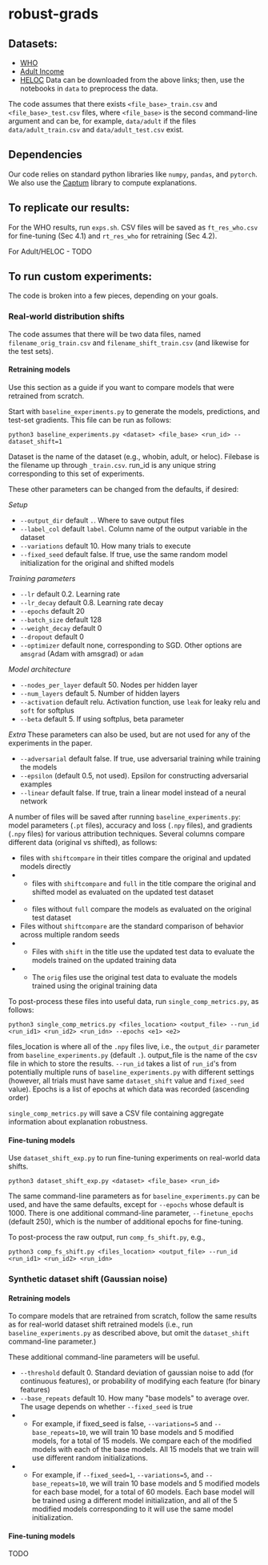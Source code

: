 # robust-grads


## Datasets:
* [WHO](https://www.kaggle.com/datasets/kumarajarshi/life-expectancy-who?resource=download)
* [Adult Income](https://archive.ics.uci.edu/ml/datasets/Adult)
* [HELOC](https://community.fico.com/s/explainable-machine-learning-challenge)
Data can be downloaded from the above links; then, use the notebooks in `data` to preprocess the data.

The code assumes that there exists `<file_base>_train.csv` and `<file_base>_test.csv` files, where `<file_base>` is the second command-line argument and can be, for example, `data/adult` if the files `data/adult_train.csv` and `data/adult_test.csv` exist. 

## Dependencies
Our code relies on standard python libraries like `numpy`, `pandas`, and `pytorch`. We also use the [Captum](https://captum.ai/) library to compute explanations.

## To replicate our results:
For the WHO results, run `exps.sh`. CSV files will be saved as `ft_res_who.csv` for fine-tuning (Sec 4.1) and `rt_res_who` for retraining (Sec 4.2). 

For Adult/HELOC - TODO

## To run custom experiments:
The code is broken into a few pieces, depending on your goals. 

### Real-world distribution shifts
The code assumes that there will be two data files, named `filename_orig_train.csv` and `filename_shift_train.csv` (and likewise for the test sets). 

#### Retraining models
Use this section as a guide if you want to compare models that were retrained from scratch.

Start with `baseline_experiments.py` to generate the models, predictions, and test-set gradients. This file can be run as follows:

`python3 baseline_experiments.py <dataset> <file_base> <run_id> --dataset_shift=1`

Dataset is the name of the dataset (e.g., whobin, adult, or heloc). Filebase is the filename up through `_train.csv`. run_id is any unique string corresponding to this set of experiments.

These other parameters can be changed from the defaults, if desired:

*Setup*
* `--output_dir` default `.`. Where to save output files
* `--label_col` default `label`. Column name of the output variable in the dataset
* `--variations` default 10. How many trials to execute
* `--fixed_seed` default false. If true, use the same random model initialization for the original and shifted models

*Training parameters*
* `--lr` default 0.2. Learning rate
* `--lr_decay` default 0.8. Learning rate decay
* `--epochs` default 20
* `--batch_size` default 128
* `--weight_decay` default 0
* `--dropout` default 0
* `--optimizer` default none, corresponding to SGD. Other options are `amsgrad` (Adam with amsgrad) or `adam`

*Model architecture*
* `--nodes_per_layer` default 50. Nodes per hidden layer
* `--num_layers` default 5. Number of hidden layers
* `--activation` default relu. Activation function, use `leak` for leaky relu and `soft` for softplus
* `--beta` default 5. If using softplus, beta parameter

*Extra* These parameters can also be used, but are not used for any of the experiments in the paper.
* `--adversarial` default false. If true, use adversarial training while training the models
* `--epsilon` (default 0.5, not used). Epsilon for constructing adversarial examples
* `--linear` default false. If true, train a linear model instead of a neural network

A number of files will be saved after running `baseline_experiments.py`: model parameters (`.pt` files), accuracy and loss (`.npy` files), and gradients (`.npy` files) for various attribution techniques. 
Several columns compare different data (original vs shifted), as follows:
* files with `shiftcompare` in their titles compare the original and updated models directly
* * files with `shiftcompare` and `full` in the title compare the original and shifted model as evaluated on the updated test dataset
* * files without `full` compare the models as evaluated on the original test dataset
* Files without `shiftcompare` are the standard comparison of behavior across multiple random seeds
* *  Files with `shift` in the title use the updated test data to evaluate the models trained on the updated training data 
* * The `orig` files use the original test data to evaluate the models trained using the original training data

To post-process these files into useful data, run `single_comp_metrics.py`, as follows:

`python3 single_comp_metrics.py <files_location> <output_file> --run_id <run_id1> <run_id2> <run_idn> --epochs <e1> <e2>`

files_location is where all of the `.npy` files live, i.e., the `output_dir` parameter from `baseline_experiments.py` (default `.`). output_file is the name of the csv file in which to store the results. `--run_id` takes a list of `run_id`'s from potentially multiple runs of `baseline_experiments.py` with different settings (however, all trials must have same `dataset_shift` value and `fixed_seed` value). Epochs is a list of epochs at which data was recorded (ascending order)

`single_comp_metrics.py` will save a CSV file containing aggregate information about explanation robustness. 

#### Fine-tuning models
Use `dataset_shift_exp.py` to run fine-tuning experiments on real-world data shifts.

`python3 dataset_shift_exp.py <dataset> <file_base> <run_id>`

The same command-line parameters as for `baseline_experiments.py` can be used, and have the same defaults, except for `--epochs` whose default is 1000. There is one additional command-line parameter, `--finetune_epochs` (default 250), which is the number of additional epochs for fine-tuning.

To post-process the raw output, run `comp_fs_shift.py`, e.g.,

`python3 comp_fs_shift.py <files_location> <output_file> --run_id <run_id1> <run_id2> <run_idn>`

### Synthetic dataset shift (Gaussian noise)
#### Retraining models
To compare models that are retrained from scratch, follow the same results as for real-world dataset shift retrained models (i.e., run `baseline_experiments.py` as described above, but omit the `dataset_shift` command-line parameter.)

These additional command-line parameters will be useful.
* `--threshold` default 0. Standard deviation of gaussian noise to add (for continuous features), or probability of modifying each feature (for binary features)
* `--base_repeats` default 10. How many "base models" to average over. The usage depends on whether `--fixed_seed` is true
* * For example, if fixed_seed is false, `--variations=5` and `--base_repeats=10`, we will train 10 base models and 5 modified models, for a total of 15 models. We compare each of the modified models with each of the base models. All 15 models that we train will use different random initializations.
* * For example, if `--fixed_seed=1`, `--variations=5`, and `--base_repeats=10`, we will train 10 base models and 5 modified models for each base model, for a total of 60 models. Each base model will be trained using a different model initialization, and all of the 5 modified models corresponding to it will use the same model initialization.


#### Fine-tuning models
TODO


